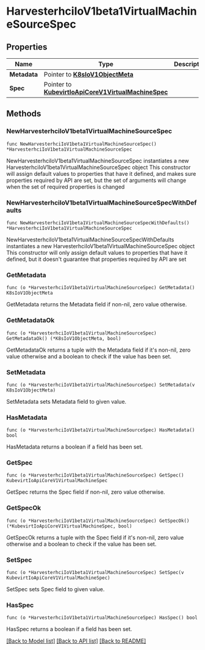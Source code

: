 # HarvesterhciIoV1beta1VirtualMachineSourceSpec

## Properties

Name | Type | Description | Notes
------------ | ------------- | ------------- | -------------
**Metadata** | Pointer to [**K8sIoV1ObjectMeta**](K8sIoV1ObjectMeta.md) |  | [optional] 
**Spec** | Pointer to [**KubevirtIoApiCoreV1VirtualMachineSpec**](KubevirtIoApiCoreV1VirtualMachineSpec.md) |  | [optional] 

## Methods

### NewHarvesterhciIoV1beta1VirtualMachineSourceSpec

`func NewHarvesterhciIoV1beta1VirtualMachineSourceSpec() *HarvesterhciIoV1beta1VirtualMachineSourceSpec`

NewHarvesterhciIoV1beta1VirtualMachineSourceSpec instantiates a new HarvesterhciIoV1beta1VirtualMachineSourceSpec object
This constructor will assign default values to properties that have it defined,
and makes sure properties required by API are set, but the set of arguments
will change when the set of required properties is changed

### NewHarvesterhciIoV1beta1VirtualMachineSourceSpecWithDefaults

`func NewHarvesterhciIoV1beta1VirtualMachineSourceSpecWithDefaults() *HarvesterhciIoV1beta1VirtualMachineSourceSpec`

NewHarvesterhciIoV1beta1VirtualMachineSourceSpecWithDefaults instantiates a new HarvesterhciIoV1beta1VirtualMachineSourceSpec object
This constructor will only assign default values to properties that have it defined,
but it doesn't guarantee that properties required by API are set

### GetMetadata

`func (o *HarvesterhciIoV1beta1VirtualMachineSourceSpec) GetMetadata() K8sIoV1ObjectMeta`

GetMetadata returns the Metadata field if non-nil, zero value otherwise.

### GetMetadataOk

`func (o *HarvesterhciIoV1beta1VirtualMachineSourceSpec) GetMetadataOk() (*K8sIoV1ObjectMeta, bool)`

GetMetadataOk returns a tuple with the Metadata field if it's non-nil, zero value otherwise
and a boolean to check if the value has been set.

### SetMetadata

`func (o *HarvesterhciIoV1beta1VirtualMachineSourceSpec) SetMetadata(v K8sIoV1ObjectMeta)`

SetMetadata sets Metadata field to given value.

### HasMetadata

`func (o *HarvesterhciIoV1beta1VirtualMachineSourceSpec) HasMetadata() bool`

HasMetadata returns a boolean if a field has been set.

### GetSpec

`func (o *HarvesterhciIoV1beta1VirtualMachineSourceSpec) GetSpec() KubevirtIoApiCoreV1VirtualMachineSpec`

GetSpec returns the Spec field if non-nil, zero value otherwise.

### GetSpecOk

`func (o *HarvesterhciIoV1beta1VirtualMachineSourceSpec) GetSpecOk() (*KubevirtIoApiCoreV1VirtualMachineSpec, bool)`

GetSpecOk returns a tuple with the Spec field if it's non-nil, zero value otherwise
and a boolean to check if the value has been set.

### SetSpec

`func (o *HarvesterhciIoV1beta1VirtualMachineSourceSpec) SetSpec(v KubevirtIoApiCoreV1VirtualMachineSpec)`

SetSpec sets Spec field to given value.

### HasSpec

`func (o *HarvesterhciIoV1beta1VirtualMachineSourceSpec) HasSpec() bool`

HasSpec returns a boolean if a field has been set.


[[Back to Model list]](../README.md#documentation-for-models) [[Back to API list]](../README.md#documentation-for-api-endpoints) [[Back to README]](../README.md)


